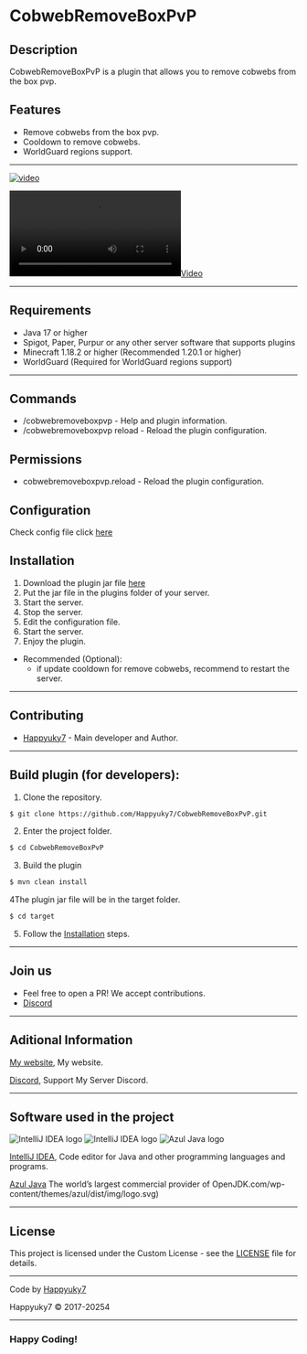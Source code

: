 # CobwebRemoveBoxPvP

## Description

CobwebRemoveBoxPvP is a plugin that allows you to remove cobwebs from the box pvp.

## Features
- Remove cobwebs from the box pvp.
- Cooldown to remove cobwebs.
- WorldGuard regions support.

---

[![video](https://raw.githubusercontent.com/Happyuky7/CobwebRemoveBoxPvP/)](https://raw.githubusercontent.com/Happyuky7/CobwebRemoveBoxPvP/refs/heads/master/CobwebRemoveBoxPvP-Demo1.mp4)

[![Video](https://i.imgur.com/Ti2Q1w3.mp4)](https://i.imgur.com/Ti2Q1w3.mp4)


---

## Requirements
- Java 17 or higher
- Spigot, Paper, Purpur or any other server software that supports plugins
- Minecraft 1.18.2 or higher (Recommended 1.20.1 or higher)
- WorldGuard (Required for WorldGuard regions support)

---

## Commands
- /cobwebremoveboxpvp - Help and plugin information.
- /cobwebremoveboxpvp reload - Reload the plugin configuration.

## Permissions
- cobwebremoveboxpvp.reload - Reload the plugin configuration.

## Configuration

Check config file click [here](https://github.com/Happyuky7/CobwebRemoveBoxPvP/blob/master/src/main/resources/config.yml)

## Installation

1. Download the plugin jar file [here](https://github.com/Happyuky7/CobwebRemoveBoxPvP/releases)
2. Put the jar file in the plugins folder of your server.
3. Start the server.
4. Stop the server.
5. Edit the configuration file.
6. Start the server.
7. Enjoy the plugin.

- Recommended (Optional):
  - if update cooldown for remove cobwebs, recommend to restart the server.

---

## Contributing

- [Happyuky7](https://github.com/Happyuky7) - Main developer and Author.

---

## Build plugin (for developers):

1. Clone the repository.
```bash
$ git clone https://github.com/Happyuky7/CobwebRemoveBoxPvP.git
```

2. Enter the project folder.
```bash
$ cd CobwebRemoveBoxPvP
```

3. Build the plugin
```bash
$ mvn clean install
```

4The plugin jar file will be in the target folder.
```bash
$ cd target
```

5. Follow the [Installation](#Installation) steps.

---

## Join us

* Feel free to open a PR! We accept contributions.
* [Discord](https://discord.gg/3EebYUyeUX)

---

## Aditional Information

[My website](https://happy7.xyz), My website.

[Discord](https://discord.gg/3EebYUyeUX), Support My Server Discord.

---

## Software used in the project

![IntelliJ IDEA logo](https://resources.jetbrains.com/storage/products/company/brand/logos/IntelliJ_IDEA_icon.png?size=100px)
![IntelliJ IDEA logo](https://resources.jetbrains.com/storage/products/company/brand/logos/IntelliJ_IDEA.png)
![Azul Java logo](https://www.azul.com/wp-content/themes/azul/dist/img/logo.svg)

[IntelliJ IDEA](https://www.jetbrains.com/idea/), Code editor for Java and other programming languages and programs.

[Azul Java](https://www.azul.com/) The world’s largest commercial provider of OpenJDK.com/wp-content/themes/azul/dist/img/logo.svg)

---

## License

This project is licensed under the Custom License - see the [LICENSE](https://github.com/Happyuky7/CobwebRemoveBoxPvP/blob/master/LICENSE) file for details.

---

Code by [Happyuky7](https://github.com/Happyuky7/)

Happyuky7 © 2017-20254

---

### Happy Coding!
